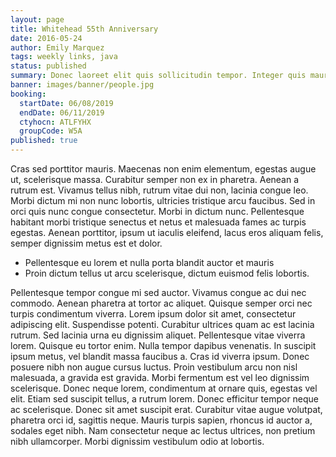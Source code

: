 ```yaml
---
layout: page
title: Whitehead 55th Anniversary
date: 2016-05-24
author: Emily Marquez
tags: weekly links, java
status: published
summary: Donec laoreet elit quis sollicitudin tempor. Integer quis mauris eget.
banner: images/banner/people.jpg
booking:
  startDate: 06/08/2019
  endDate: 06/11/2019
  ctyhocn: ATLFYHX
  groupCode: W5A
published: true
---
```

Cras sed porttitor mauris. Maecenas non enim elementum, egestas augue ut, scelerisque massa. Curabitur semper non ex in pharetra. Aenean a rutrum est. Vivamus tellus nibh, rutrum vitae dui non, lacinia congue leo. Morbi dictum mi non nunc lobortis, ultricies tristique arcu faucibus. Sed in orci quis nunc congue consectetur. Morbi in dictum nunc. Pellentesque habitant morbi tristique senectus et netus et malesuada fames ac turpis egestas. Aenean porttitor, ipsum ut iaculis eleifend, lacus eros aliquam felis, semper dignissim metus est et dolor.

* Pellentesque eu lorem et nulla porta blandit auctor et mauris
* Proin dictum tellus ut arcu scelerisque, dictum euismod felis lobortis.

Pellentesque tempor congue mi sed auctor. Vivamus congue ac dui nec commodo. Aenean pharetra at tortor ac aliquet. Quisque semper orci nec turpis condimentum viverra. Lorem ipsum dolor sit amet, consectetur adipiscing elit. Suspendisse potenti. Curabitur ultrices quam ac est lacinia rutrum. Sed lacinia urna eu dignissim aliquet. Pellentesque vitae viverra lorem. Quisque eu tortor enim. Nulla tempor dapibus venenatis. In suscipit ipsum metus, vel blandit massa faucibus a. Cras id viverra ipsum. Donec posuere nibh non augue cursus luctus.
Proin vestibulum arcu non nisl malesuada, a gravida est gravida. Morbi fermentum est vel leo dignissim scelerisque. Donec neque lorem, condimentum at ornare quis, egestas vel elit. Etiam sed suscipit tellus, a rutrum lorem. Donec efficitur tempor neque ac scelerisque. Donec sit amet suscipit erat. Curabitur vitae augue volutpat, pharetra orci id, sagittis neque. Mauris turpis sapien, rhoncus id auctor a, sodales eget nibh. Nam consectetur neque ac lectus ultrices, non pretium nibh ullamcorper. Morbi dignissim vestibulum odio at lobortis.
